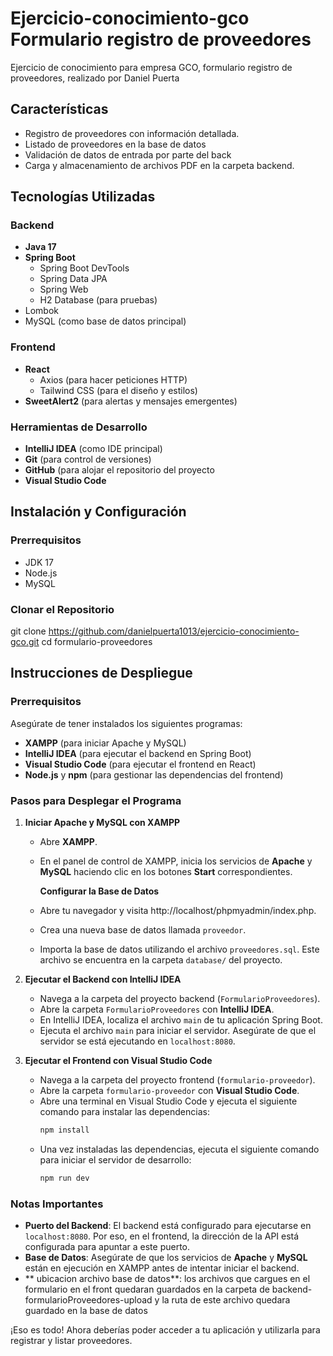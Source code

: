 # Ejercicio-conocimiento-gco Formulario registro de proveedores
Ejercicio de conocimiento para empresa GCO, formulario registro de proveedores, realizado por Daniel Puerta

## Características
- Registro de proveedores con información detallada.
- Listado de proveedores en la base de datos
- Validación de datos de entrada por parte del back
- Carga y almacenamiento de archivos PDF en la carpeta backend.
  
## Tecnologías Utilizadas
### Backend
- **Java 17**
- **Spring Boot**
  - Spring Boot DevTools
  - Spring Data JPA
  - Spring Web
  - H2 Database (para pruebas)
-   Lombok
-   MySQL (como base de datos principal)

### Frontend
- **React**
  - Axios (para hacer peticiones HTTP)
  - Tailwind CSS (para el diseño y estilos)
- **SweetAlert2** (para alertas y mensajes emergentes)
  
### Herramientas de Desarrollo
- **IntelliJ IDEA** (como IDE principal)
- **Git** (para control de versiones)
- **GitHub** (para alojar el repositorio del proyecto
- **Visual Studio Code** 
  
## Instalación y Configuración
### Prerrequisitos
- JDK 17
- Node.js
- MySQL

### Clonar el Repositorio

git clone https://github.com/danielpuerta1013/ejercicio-conocimiento-gco.git
cd formulario-proveedores

## Instrucciones de Despliegue

### Prerrequisitos
Asegúrate de tener instalados los siguientes programas:
- **XAMPP** (para iniciar Apache y MySQL)
- **IntelliJ IDEA** (para ejecutar el backend en Spring Boot)
- **Visual Studio Code** (para ejecutar el frontend en React)
- **Node.js** y **npm** (para gestionar las dependencias del frontend)

### Pasos para Desplegar el Programa

1. **Iniciar Apache y MySQL con XAMPP**
   - Abre **XAMPP**.
   - En el panel de control de XAMPP, inicia los servicios de **Apache** y **MySQL** haciendo clic en los botones **Start** correspondientes.
  
     **Configurar la Base de Datos**
   - Abre tu navegador y visita http://localhost/phpmyadmin/index.php.
   - Crea una nueva base de datos llamada `proveedor`.
   - Importa la base de datos utilizando el archivo `proveedores.sql`. Este archivo se encuentra en la carpeta `database/` del proyecto.

2. **Ejecutar el Backend con IntelliJ IDEA**
   - Navega a la carpeta del proyecto backend (`FormularioProveedores`).
   - Abre la carpeta `FormularioProveedores` con **IntelliJ IDEA**.
   - En IntelliJ IDEA, localiza el archivo `main` de tu aplicación Spring Boot.
   - Ejecuta el archivo `main` para iniciar el servidor. Asegúrate de que el servidor se está ejecutando en `localhost:8080`.

3. **Ejecutar el Frontend con Visual Studio Code**
   - Navega a la carpeta del proyecto frontend (`formulario-proveedor`).
   - Abre la carpeta `formulario-proveedor` con **Visual Studio Code**.
   - Abre una terminal en Visual Studio Code y ejecuta el siguiente comando para instalar las dependencias:
     ```bash
     npm install
     ```
   - Una vez instaladas las dependencias, ejecuta el siguiente comando para iniciar el servidor de desarrollo:
     ```bash
     npm run dev
     ```

### Notas Importantes
- **Puerto del Backend**: El backend está configurado para ejecutarse en `localhost:8080`. Por eso, en el frontend, la dirección de la API está configurada para apuntar a este puerto.
- **Base de Datos**: Asegúrate de que los servicios de **Apache** y **MySQL** están en ejecución en XAMPP antes de intentar iniciar el backend.
- ** ubicacion archivo base de datos**: los archivos que cargues en el formulario en el front quedaran guardados en la carpeta de backend-formularioProveedores-upload y la ruta de este archivo quedara guardado en la base de datos

¡Eso es todo! Ahora deberías poder acceder a tu aplicación y utilizarla para registrar y listar proveedores.
